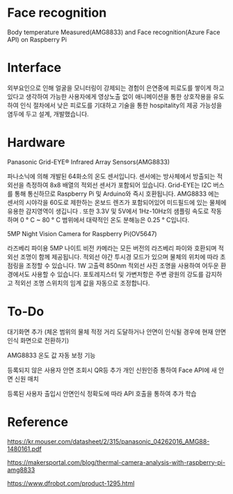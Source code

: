 # Face recognition
Body temperature Measured(AMG8833) and Face recognition(Azure Face API) on Raspberry Pi


# Interface

외부요인으로 인해 얼굴을 모니터링이 강제되는 경험이 은연중에 피로도를 쌓이게 하고 있다고 생각하여 가능한 사용자에게 영상노출 없이 애니메이션을 통한 상호작용을 유도하여 인식 절차에서 낮은 피로도를 기대하고 기술을 통한 hospitality의 제공 가능성을 염두에 두고 설계, 개발했습니다.


# Hardware
Panasonic Grid-EYE® Infrared Array Sensors(AMG8833)

파나소닉에 의해 개발된 64화소의 온도 센서입니다. 센서에는 방사체에서 방출되는 적외선을 측정하여 8x8 배열의 적외선 센서가 포함되어 있습니다. Grid-EYE는 I2C 버스를 통해 통신하므로 Raspberry Pi 및 Arduino와 즉시 호환됩니다. AMG8833 에는 센서의 시야각을 60도로 제한하는 온보드 렌즈가 포함되어있어 미드필드에 있는 물체에 유용한 감지영역이 생깁니다 . 또한 3.3V 및 5V에서 1Hz-10Hz의 샘플링 속도로 작동하며 0 ° C ~ 80 ° C 범위에서 대략적인 온도 분해능은 0.25 ° C입니다.

5MP Night Vision Camera for Raspberry Pi(OV5647)

라즈베리 파이용 5MP 나이트 비전 카메라는 모든 버전의 라즈베리 파이와 호환되며 적외선 조명이 함께 제공됩니다. 적외선 야간 투시경 모드가 있으며 물체의 위치에 따라 초점링을 조정할 수 있습니다. 1W 고출력 850nm 적외선 사진 조명을 사용하여 어두운 환경에서도 사용할 수 있습니다. 포토레지스터 및 가변저항은 주변 광원의 강도를 감지하고 적외선 조명 스위치의 임계 값을 자동으로 조정합니다.


# To-Do

대기화면 추가 (체온 범위의 물체 적정 거리 도달하거나 안면이 인식될 경우에 현재 안면인식 화면으로 전환하기)

AMG8833 온도 값 자동 보정 기능

등록되지 않은 사용자 안면 조회시 QR등 추가 개인 신원인증 통하여 Face API에 새 안면 신원 매치

등록된 사용자 출입시 안면인식 정확도에 따라 API 호출을 통하여 추가 학습


# Reference

https://kr.mouser.com/datasheet/2/315/panasonic_04262016_AMG88-1480161.pdf

https://makersportal.com/blog/thermal-camera-analysis-with-raspberry-pi-amg8833

https://www.dfrobot.com/product-1295.html
